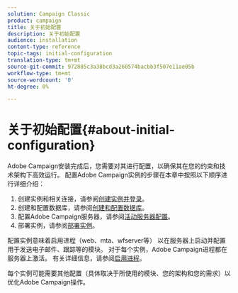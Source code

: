 ```yaml
---
solution: Campaign Classic
product: campaign
title: 关于初始配置
description: 关于初始配置
audience: installation
content-type: reference
topic-tags: initial-configuration
translation-type: tm+mt
source-git-commit: 972885c3a38bcd3a260574bacbb3f507e11ae05b
workflow-type: tm+mt
source-wordcount: '0'
ht-degree: 0%

---
```



# 关于初始配置{#about-initial-configuration}

Adobe Campaign安装完成后，您需要对其进行配置，以确保其在您的约束和技术架构下高效运行。 配置Adobe Campaign实例的步骤在本章中按照以下顺序进行详细介绍：

1. 创建实例和相关连接，请参阅[创建实例并登录](../../installation/using/creating-an-instance-and-logging-on.md)。
1. 创建和配置数据库，请参阅[创建和配置数据库](../../installation/using/creating-and-configuring-the-database.md)。
1. 配置Adobe Campaign服务器，请参阅[活动服务器配置](../../installation/using/campaign-server-configuration.md)。
1. 部署实例，请参阅[部署实例](../../installation/using/deploying-an-instance.md)。

配置实例意味着启用进程（web、mta、wfserver等） 以在服务器上启动并配置用于发送电子邮件、跟踪等的模块。 对于每个实例，Adobe Campaign进程都在服务器上激活。 有关详细信息，请参阅[启用进程](../../installation/using/campaign-server-configuration.md#enabling-processes)。

每个实例可能需要其他配置（具体取决于所使用的模块、您的架构和您的需求）以优化Adobe Campaign操作。
